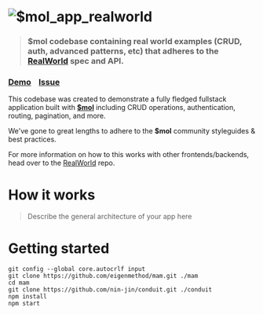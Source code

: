 # ![$mol_app_realworld](logo.png)

> ### $mol codebase containing real world examples (CRUD, auth, advanced patterns, etc) that adheres to the [RealWorld](https://github.com/gothinkster/realworld) spec and API.


### [Demo](https://realworld.hyoo.ru)&nbsp;&nbsp;&nbsp;&nbsp;[Issue](https://github.com/gothinkster/realworld/issues/198)


This codebase was created to demonstrate a fully fledged fullstack application built with [**$mol**](https://github.com/eigenmethod/mol) including CRUD operations, authentication, routing, pagination, and more.

We've gone to great lengths to adhere to the **$mol** community styleguides & best practices.

For more information on how to this works with other frontends/backends, head over to the [RealWorld](https://github.com/gothinkster/realworld) repo.


# How it works

> Describe the general architecture of your app here

# Getting started

```
git config --global core.autocrlf input
git clone https://github.com/eigenmethod/mam.git ./mam
cd mam
git clone https://github.com/nin-jin/conduit.git ./conduit
npm install
npm start
```
